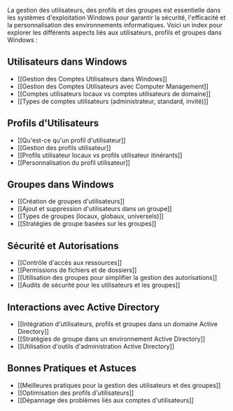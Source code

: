 
La gestion des utilisateurs, des profils et des groupes est essentielle dans les systèmes d'exploitation Windows pour garantir la sécurité, l'efficacité et la personnalisation des environnements informatiques. Voici un index pour explorer les différents aspects liés aux utilisateurs, profils et groupes dans Windows :

## Utilisateurs dans Windows
- [[Gestion des Comptes Utilisateurs dans Windows]]
- [[Gestion des Comptes Utilisateurs avec Computer Management]]
- [[Comptes utilisateurs locaux vs comptes utilisateurs de domaine]]
- [[Types de comptes utilisateurs (administrateur, standard, invité)]]

## Profils d'Utilisateurs
- [[Qu'est-ce qu'un profil d'utilisateur]]
- [[Gestion des profils utilisateur]]
- [[Profils utilisateur locaux vs profils utilisateur itinérants]]
- [[Personnalisation du profil utilisateur]]

## Groupes dans Windows
- [[Création de groupes d'utilisateurs]]
- [[Ajout et suppression d'utilisateurs dans un groupe]]
- [[Types de groupes (locaux, globaux, universels)]]
- [[Stratégies de groupe basées sur les groupes]]

## Sécurité et Autorisations
- [[Contrôle d'accès aux ressources]]
- [[Permissions de fichiers et de dossiers]]
- [[Utilisation des groupes pour simplifier la gestion des autorisations]]
- [[Audits de sécurité pour les utilisateurs et les groupes]]

## Interactions avec Active Directory
- [[Intégration d'utilisateurs, profils et groupes dans un domaine Active Directory]]
- [[Stratégies de groupe dans un environnement Active Directory]]
- [[Utilisation d'outils d'administration Active Directory]]

## Bonnes Pratiques et Astuces
- [[Meilleures pratiques pour la gestion des utilisateurs et des groupes]]
- [[Optimisation des profils d'utilisateurs]]
- [[Dépannage des problèmes liés aux comptes d'utilisateurs]]


